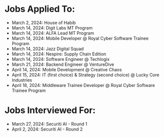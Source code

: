 # Jobs Applied To:
- March 2, 2024: House of Habib
- March 14, 2024: Digit Labs MT Program
- March 14, 2024: ALFA Lead MT Program
- March 14, 2024: Mobile Developer @ Royal Cyber Software Trainee Program
- March 14, 2024: Jazz Digital Squad
- March 14, 2024: Nespire: Supply Chain Edition
- March 14, 2024: Software Engineer @ Techlogix
- March 21, 2024: Backend Engineer @ VentureDive
- April 14, 2024: Mobile Development @ Creative Chaos
- April 15, 2024: IT (first choice) & Strategy (second choice) @ Lucky Core Industries
- April 18, 2024: Middleware Trainee Developer @ Royal Cyber Software Trainee Program


# Jobs Interviewed For:
- March 27, 2024: Securiti AI - Round 1
- April 2, 2024: Securiti AI - Round 2
